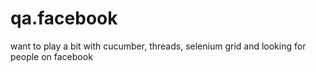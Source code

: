 # qa.facebook
want to play a bit with cucumber, threads, selenium grid and looking for people on facebook

